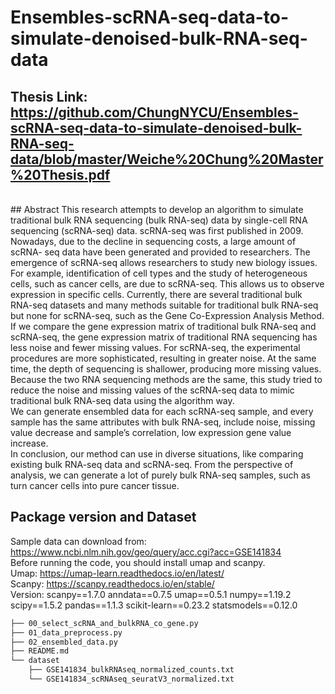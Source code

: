 # Ensembles-scRNA-seq-data-to-simulate-denoised-bulk-RNA-seq-data

## Thesis Link: https://github.com/ChungNYCU/Ensembles-scRNA-seq-data-to-simulate-denoised-bulk-RNA-seq-data/blob/master/Weiche%20Chung%20Master%20Thesis.pdf
<br>
## Abstract
This research attempts to develop an algorithm to simulate traditional bulk RNA sequencing (bulk RNA-seq) data by single-cell RNA sequencing (scRNA-seq) data. scRNA-seq was first published in 2009. Nowadays, due to the decline in sequencing costs, a large amount of scRNA- seq data have been generated and provided to researchers. The emergence of scRNA-seq allows researchers to study new biology issues. For example, identification of cell types and the study of heterogeneous cells, such as cancer cells, are due to scRNA-seq. This allows us to observe expression in specific cells. Currently, there are several traditional bulk RNA-seq datasets and many methods suitable for traditional bulk RNA-seq but none for scRNA-seq, such as the Gene Co-Expression Analysis Method. If we compare the gene expression matrix of traditional bulk RNA-seq and scRNA-seq, the gene expression matrix of traditional RNA sequencing has less noise and fewer missing values. For scRNA-seq, the experimental procedures are more sophisticated, resulting in greater noise. At the same time, the depth of sequencing is shallower, producing more missing values. Because the two RNA sequencing methods are the same, this study tried to reduce the noise and missing values of the scRNA-seq data to mimic traditional bulk RNA-seq data using the algorithm way. <br>
We can generate ensembled data for each scRNA-seq sample, and every sample has the same attributes with bulk RNA-seq, include noise, missing value decrease and sample’s correlation, low expression gene value increase. <br>
In conclusion, our method can use in diverse situations, like comparing existing bulk RNA-seq data and scRNA-seq. From the perspective of analysis, we can generate a lot of purely bulk RNA-seq samples, such as turn cancer cells into pure cancer tissue. <br>

## Package version and Dataset 
Sample data can download from: https://www.ncbi.nlm.nih.gov/geo/query/acc.cgi?acc=GSE141834 <br>
Before running the code, you should install umap and scanpy. <br>
Umap: https://umap-learn.readthedocs.io/en/latest/ <br>
Scanpy: https://scanpy.readthedocs.io/en/stable/ <br>
Version: scanpy==1.7.0 anndata==0.7.5 umap==0.5.1 numpy==1.19.2 scipy==1.5.2 pandas==1.1.3 scikit-learn==0.23.2 statsmodels==0.12.0 <br>
```bash
├── 00_select_scRNA_and_bulkRNA_co_gene.py
├── 01_data_preprocess.py
├── 02_ensembled_data.py
├── README.md
└── dataset
    ├── GSE141834_bulkRNAseq_normalized_counts.txt
    └── GSE141834_scRNAseq_seuratV3_normalized.txt
```
